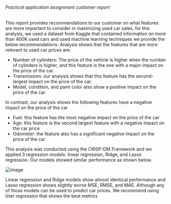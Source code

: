 ###### Practical application assignment customer report 

This report provides recommendations to our customer on what features are more important to consider in maximizing used car sales. 
for this analysis, we used a dataset from Kaggle that contained information on more than 400K used cars and used machine learning techniques we provide the below recommendations:
Analysis shows that the features that are more relevant to used car prices are:

 -  Number of cylinders: The price of the vehicle is higher when the number of cylinders is higher, and this feature is the one with a major impact on the price of the car.
 -  Transmission:  our analysis shows that this feature has the second-largest impact on the price of the car.
 -  Model, condition, and paint color also show a positive impact on the price of the car.

In contrast, our analysis shows the following features have a negative impact on the price of the car 

 - Fuel: this feature has the most negative impact on the price of the car
 - Age: this feature is the second largest feature with a negative impact on the car price 
 - Odometer: the feature also has a significant negative impact on the price of the car

This analysis was conducted using the CRISP-DM Framework and we applied 3 regression models: linear regression, Ridge, and Lasso regression.
Our models showed similar performance as shown below.

![image](https://github.com/PedroPachucaHerrera/Practical-application-II/assets/39275405/bd8968db-13a8-40e5-94ed-810ad9e7fdc2)

 
Linear regression and Ridge models show almost identical performance and Lasso regression shows slightly worse MSE, RMSE, and MAE.
Although any of those models can be used to predict car prices. We recommend using liner regression that shows the best metrics

 

